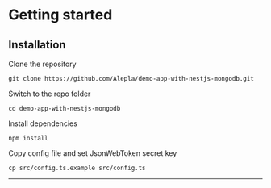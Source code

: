 # Getting started

## Installation

Clone the repository

    git clone https://github.com/Alepla/demo-app-with-nestjs-mongodb.git

Switch to the repo folder

    cd demo-app-with-nestjs-mongodb

Install dependencies

    npm install

Copy config file and set JsonWebToken secret key

    cp src/config.ts.example src/config.ts

---
